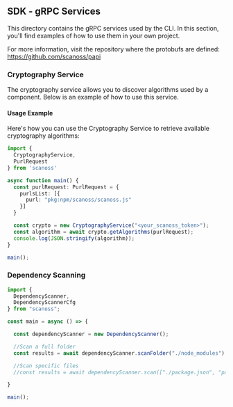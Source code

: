 ## SDK - gRPC Services

This
directory
contains
the
gRPC
services
used
by
the
CLI.
In
this
section,
you'll
find
examples
of
how
to
use
them
in
your
own
project.

For
more
information,
visit
the
repository
where
the
protobufs
are
defined: https://github.com/scanoss/papi

### Cryptography Service

The
cryptography
service
allows
you
to
discover
algorithms
used
by
a
component.
Below
is
an
example
of
how
to
use
this
service.

#### Usage Example

Here's
how
you
can
use
the
Cryptography
Service
to
retrieve
available
cryptography
algorithms:

```typescript
import {
  CryptographyService,
  PurlRequest
} from 'scanoss'

async function main() {
  const purlRequest: PurlRequest = {
    purlsList: [{
      purl: "pkg:npm/scanoss/scanoss.js"
    }]
  }

  const crypto = new CryptographyService("<your_scanoss_token>");
  const algorithm = await crypto.getAlgorithms(purlRequest);
  console.log(JSON.stringify(algorithm));
}

main();
```

### Dependency Scanning

```typescript
import {
  DependencyScanner,
  DependencyScannerCfg
} from "scanoss";

const main = async () => {

  const dependencyScanner = new DependencyScanner();

  //Scan a full folder
  const results = await dependencyScanner.scanFolder("./node_modules")

  //Scan specific files
  //const results = await dependencyScanner.scan(["./package.json", "package-lock.json"])

}

main();
```
